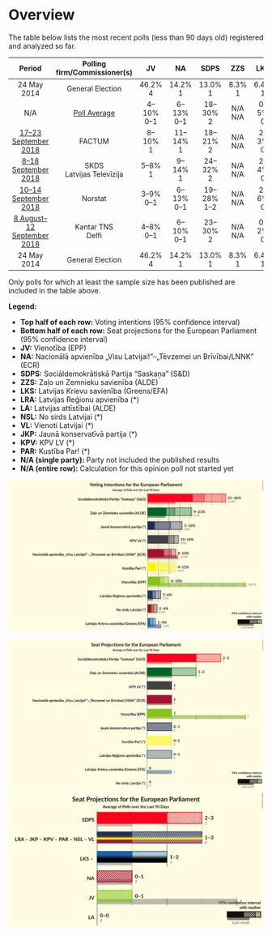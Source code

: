 # Overview

The table below lists the most recent polls (less than 90 days old) registered and analyzed so far.

| Period     | Polling firm/Commissioner(s) | JV | NA | SDPS | ZZS | LKS | LRA | LA | NSL | VL | JKP | KPV | PAR |
|:----------:|:----------------------------:|:--:|:--:|:--:|:--:|:--:|:--:|:--:|:--:|:--:|:--:|:--:|:--:|
| 24 May 2014 | General Election | 46.2% <br> 4 | 14.2% <br> 1 | 13.0% <br> 1 | 8.3% <br> 1 | 6.4% <br> 1 | 2.5% <br> 0 | 2.1% <br> 0 | 0.0% <br> 0 | 0.0% <br> 0 | 0.0% <br> 0 | 0.0% <br> 0 | 0.0% <br> 0 |
| N/A | [Poll Average](average.html) | 4–10% <br> 0–1 | 6–13% <br> 0–1 | 18–30% <br> 2 | N/A <br> N/A | 0–5% <br> 0 | 0–5% <br> 0 | N/A <br> N/A | 0–4% <br> 0 | N/A <br> N/A | 7–17% <br> 1 | 9–18% <br> 1 | 6–12% <br> 0–1 |
| [17–23 September 2018](2018-09-23-FACTUM.html) | FACTUM | 8–10% <br> 1 | 11–14% <br> 1 | 18–21% <br> 2 | N/A <br> N/A | 2–3% <br> 0 | 2–4% <br> 0 | N/A <br> N/A | N/A <br> N/A | N/A <br> N/A | 15–18% <br> 1 | 10–12% <br> 1 | 10–12% <br> 1 |
| [8–18 September 2018](2018-09-18-SKDS.html) | SKDS <br> Latvijas Televīzija | 5–8% <br> 1 | 9–14% <br> 1 | 24–32% <br> 2 | N/A <br> N/A | 2–4% <br> 0 | 2–5% <br> 0 | N/A <br> N/A | 1–4% <br> 0 | N/A <br> N/A | 6–11% <br> 0–1 | 8–13% <br> 1 | 6–11% <br> 0–1 |
| [10–14 September 2018](2018-09-14-Norstat.html) | Norstat | 3–9% <br> 0–1 | 6–13% <br> 0–1 | 19–28% <br> 1–2 | N/A <br> N/A | 2–6% <br> 0 | 1–5% <br> 0 | N/A <br> N/A | N/A <br> N/A | N/A <br> N/A | 7–14% <br> 1 | 10–18% <br> 1 | 5–11% <br> 0–1 |
| [8 August–12 September 2018](2018-09-12-KantarTNS.html) | Kantar TNS <br> Delfi | 4–8% <br> 0–1 | 6–10% <br> 0–1 | 23–30% <br> 2 | N/A <br> N/A | 0–2% <br> 0 | 0–2% <br> 0 | N/A <br> N/A | 0–1% <br> 0 | N/A <br> N/A | 7–12% <br> 1 | 14–19% <br> 1–2 | 5–9% <br> 0–1 |
| 24 May 2014 | General Election | 46.2% <br> 4 | 14.2% <br> 1 | 13.0% <br> 1 | 8.3% <br> 1 | 6.4% <br> 1 | 2.5% <br> 0 | 2.1% <br> 0 | 0.0% <br> 0 | 0.0% <br> 0 | 0.0% <br> 0 | 0.0% <br> 0 | 0.0% <br> 0 |

Only polls for which at least the sample size has been published are included in the table above.

**Legend:**
+ **Top half of each row:** Voting intentions (95% confidence interval)
+ **Bottom half of each row:** Seat projections for the European Parliament (95% confidence interval)
+ **JV:** Vienotība (EPP)
+ **NA:** Nacionālā apvienība „Visu Latvijai!”–„Tēvzemei un Brīvībai/LNNK” (ECR)
+ **SDPS:** Sociāldemokrātiskā Partija “Saskaņa” (S&D)
+ **ZZS:** Zaļo un Zemnieku savienība (ALDE)
+ **LKS:** Latvijas Krievu savienība (Greens/EFA)
+ **LRA:** Latvijas Reģionu apvienība (*)
+ **LA:** Latvijas attīstībai (ALDE)
+ **NSL:** No sirds Latvijai (*)
+ **VL:** Vienoti Latvijai (*)
+ **JKP:** Jaunā konservatīvā partija (*)
+ **KPV:** KPV LV (*)
+ **PAR:** Kustība Par! (*)
+ **N/A (single party):** Party not included the published results
+ **N/A (entire row):** Calculation for this opinion poll not started yet


![Graph with voting intentions not yet produced](average.png "Voting Intentions")

![Graph with seats not yet produced](average-seats.png "Seats")
![Graph with coalitions seats not yet produced](average-coalitions-seats.png "Coalitions Seats")

